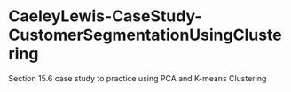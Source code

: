 # CaeleyLewis-CaseStudy-CustomerSegmentationUsingClustering
 Section 15.6 case study to practice using PCA and K-means Clustering
